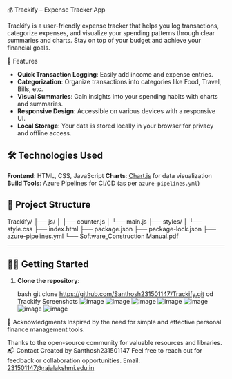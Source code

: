 💰 Trackify – Expense Tracker App

Trackify is a user-friendly expense tracker that helps you log transactions, categorize expenses, and visualize your spending patterns through clear summaries and charts. Stay on top of your budget and achieve your financial goals.

🚀 Features
- **Quick Transaction Logging**: Easily add income and expense entries.
- **Categorization**: Organize transactions into categories like Food, Travel, Bills, etc.
- **Visual Summaries**: Gain insights into your spending habits with charts and summaries.
- **Responsive Design**: Accessible on various devices with a responsive UI.
- **Local Storage**: Your data is stored locally in your browser for privacy and offline access.

## 🛠️ Technologies Used

 **Frontend**: HTML, CSS, JavaScript
 **Charts**: [Chart.js](https://www.chartjs.org/) for data visualization
 **Build Tools**: Azure Pipelines for CI/CD (as per `azure-pipelines.yml`)

## 📂 Project Structure
Trackify/
├── js/
│ ├── counter.js
│ └── main.js
├── styles/
│ └── style.css
├── index.html
├── package.json
├── package-lock.json
├── azure-pipelines.yml
└── Software_Construction Manual.pdf

---

## 🧑‍💻 Getting Started

1. **Clone the repository**:

   bash
   git clone https://github.com/Santhosh231501147/Trackify.git
   cd Trackify
 Screenshots
![image](https://github.com/user-attachments/assets/e3ba9de6-55c9-4e27-8d8d-00c7ef30e94b)
![image](https://github.com/user-attachments/assets/efaced50-68e2-43f3-9120-d666948cd1ee)
![image](https://github.com/user-attachments/assets/24baeb73-d469-4dac-9b43-89da31f585fa)
![image](https://github.com/user-attachments/assets/c33a8f92-cb79-4d4a-9aee-7669e3ca4a8e)
![image](https://github.com/user-attachments/assets/b3ecfb5c-84d3-42c7-8eee-1d46d4656e69)
![image](https://github.com/user-attachments/assets/15637313-cb9a-4193-ac01-5f615b32e672)
![image](https://github.com/user-attachments/assets/8e8b6fcf-31bb-4123-a4f8-acaec0e6cdc3)

🙌 Acknowledgments
Inspired by the need for simple and effective personal finance management tools.

Thanks to the open-source community for valuable resources and libraries.
📬 Contact
Created by Santhosh231501147
Feel free to reach out for feedback or collaboration opportunities.
Email: 231501147@rajalakshmi.edu.in








